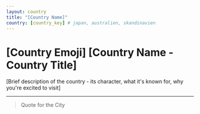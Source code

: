 ```yaml
---
layout: country
title: "[Country Name]"
country: [country_key] # japan, australien, skandinavien
---
```


# [Country Emoji] [Country Name - Country Title]

[Brief description of the country - its character, what it's known for, why you're excited to visit]

---

> Quote for the City
